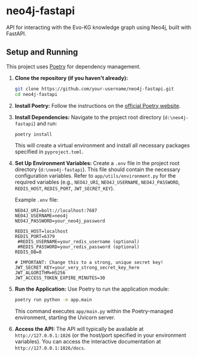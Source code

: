 # neo4j-fastapi
API for interacting with the Evo-KG knowledge graph using Neo4j, built with FastAPI.

## Setup and Running

This project uses [Poetry](https://python-poetry.org/) for dependency management.

1.  **Clone the repository (if you haven't already):**
    ```bash
    git clone https://github.com/your-username/neo4j-fastapi.git
    cd neo4j-fastapi
    ```

2.  **Install Poetry:**
    Follow the instructions on the [official Poetry website](https://python-poetry.org/docs/#installation).

3.  **Install Dependencies:**
    Navigate to the project root directory (`d:\neo4j-fastapi`) and run:
    ```bash
    poetry install
    ```
    This will create a virtual environment and install all necessary packages specified in `pyproject.toml`.

4.  **Set Up Environment Variables:**
    Create a `.env` file in the project root directory (`d:\neo4j-fastapi`). This file should contain the necessary configuration variables. Refer to `app/utils/environment.py` for the required variables (e.g., `NEO4J_URI`, `NEO4J_USERNAME`, `NEO4J_PASSWORD`, `REDIS_HOST`, `REDIS_PORT`, `JWT_SECRET_KEY`).

    Example `.env` file:
    ```env
    NEO4J_URI=bolt://localhost:7687
    NEO4J_USERNAME=neo4j
    NEO4J_PASSWORD=your_neo4j_password

    REDIS_HOST=localhost
    REDIS_PORT=6379
     #REDIS_USERNAME=your_redis_username (optional)
     #REDIS_PASSWORD=your_redis_password (optional)
    REDIS_DB=0

    # IMPORTANT: Change this to a strong, unique secret key!
    JWT_SECRET_KEY=your_very_strong_secret_key_here
    JWT_ALGORITHM=HS256
    JWT_ACCESS_TOKEN_EXPIRE_MINUTES=30
    ```

5.  **Run the Application:**
    Use Poetry to run the application module:
    ```bash
    poetry run python -m app.main
    ```
    This command executes `app/main.py` within the Poetry-managed environment, starting the Uvicorn server.

6.  **Access the API:**
    The API will typically be available at `http://127.0.0.1:1026` (or the host/port specified in your environment variables). You can access the interactive documentation at `http://127.0.0.1:1026/docs`.
